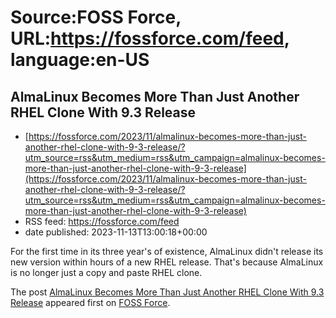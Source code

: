 # Source:FOSS Force, URL:https://fossforce.com/feed, language:en-US

## AlmaLinux Becomes More Than Just Another RHEL Clone With 9.3 Release
 - [https://fossforce.com/2023/11/almalinux-becomes-more-than-just-another-rhel-clone-with-9-3-release/?utm_source=rss&utm_medium=rss&utm_campaign=almalinux-becomes-more-than-just-another-rhel-clone-with-9-3-release](https://fossforce.com/2023/11/almalinux-becomes-more-than-just-another-rhel-clone-with-9-3-release/?utm_source=rss&utm_medium=rss&utm_campaign=almalinux-becomes-more-than-just-another-rhel-clone-with-9-3-release)
 - RSS feed: https://fossforce.com/feed
 - date published: 2023-11-13T13:00:18+00:00

<p>For the first time in its three year's of existence, AlmaLinux didn't release its new version within hours of a new RHEL release. That's because AlmaLinux is no longer just a copy and paste RHEL clone.</p>
<p>The post <a href="https://fossforce.com/2023/11/almalinux-becomes-more-than-just-another-rhel-clone-with-9-3-release/" rel="nofollow">AlmaLinux Becomes More Than Just Another RHEL Clone With 9.3 Release</a> appeared first on <a href="https://fossforce.com" rel="nofollow">FOSS Force</a>.</p>


